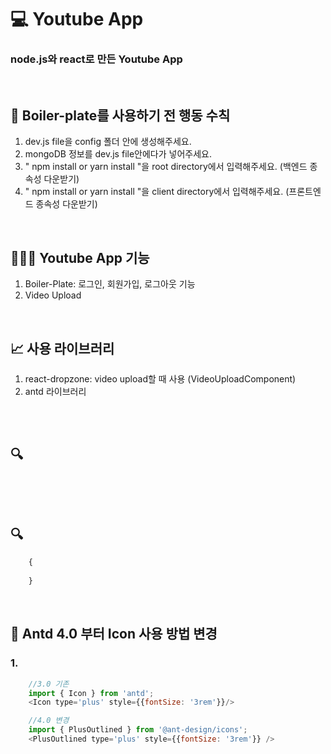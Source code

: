 # 💻 Youtube App
### node.js와 react로 만든 Youtube App

<br>

## 🔖 Boiler-plate를 사용하기 전 행동 수칙
1. dev.js file을 config 폴더 안에 생성해주세요.
2. mongoDB 정보를 dev.js file안에다가 넣어주세요.
3. " npm install or yarn install "을 root directory에서 입력해주세요. (백엔드 종속성 다운받기)
4. " npm install or yarn install "을 client directory에서 입력해주세요. (프론트엔드 종속성 다운받기)

<br>

## 👨🏻‍💻 Youtube App 기능
1. Boiler-Plate: 로그인, 회원가입, 로그아웃 기능
2. Video Upload

<br>

## 📈 사용 라이브러리
1. react-dropzone: video upload할 때 사용 (VideoUploadComponent)
2. antd 라이브러리

<br>


<br>

## 🔍 
```javascript
    
```

<br>

## 🔍 
```javascript
    {
        
    }
```

<br>

## 🏃 Antd 4.0 부터 Icon 사용 방법 변경
### 1.
```javascript
    //3.0 기존
    import { Icon } from 'antd';
    <Icon type='plus' style={{fontSize: '3rem'}}/>

    //4.0 변경
    import { PlusOutlined } from '@ant-design/icons';
    <PlusOutlined type='plus' style={{fontSize: '3rem'}} />
```

